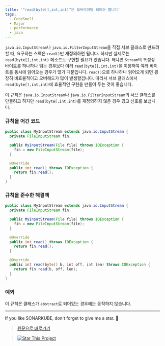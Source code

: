 ```yaml
---
title: '"read(byte[],int,int)"은 오버라이딩 되어야 합니다'
tags:
  - CodeSmell
  - Major
  - performance
  - java
---
```


`java.io.InputStream`나 `java.io.FilterInputStream`을 직접 서브 클래스로 만드려 할 때, 요구하는 스펙은 `read()`만 재정의하면 됩니다.
하지만 실제로는 `read(byte[],int,int)` 메소드도 구현할 필요가 있습니다.
왜냐면 `Stream`의 특성상 바이트를 하나하나 읽는 경우보다 여러 `read(byte[],int,int)`을 이용하여 여러 바이트를 동시에 읽어오는 경우가 많기 때문입니다.
`read()`으로 하나하나 읽어오게 되면 굉장히 비효율적이고 오버헤드가 많이 발생할겁니다.
따라서 서브 클래스에서 `read(byte[],int,int)`에 효율적인 구현을 만들어 두는 것이 좋습니다.

이 규칙은 `java.io.InputStream`나 `java.io.FilterInputStream`의 서브 클래스를 만들려고 하지만 `read(byte[,int,int)`를 재정의하지 않은 경우 경고 신호를 보냅니다.

### 규칙을 어긴 코드

```java
public class MyInputStream extends java.io.InputStream {
  private FileInputStream fin;

  public MyInputStream(File file) throws IOException {
    fin = new FileInputStream(file);
  }

  @Override
  public int read() throws IOException {
    return fin.read();
  }
}
```

### 규칙을 준수한 해결책

```java
public class MyInputStream extends java.io.InputStream {
  private FileInputStream fin;

  public MyInputStream(File file) throws IOException {
    fin = new FileInputStream(file);
  }

  @Override
  public int read() throws IOException {
    return fin.read();
  }

  @Override
  public int read(byte[] b, int off, int len) throws IOException {
    return fin.read(b, off, len);
  }
}
```

### 예외

이 규칙은 클래스가 `abstract`로 되어있는 경우에는 동작하지 않습니다.

---

If you like SONARKUBE, don't forget to give me a star. :star2:

> [원문으로 바로가기](https://rules.sonarsource.com/java/RSPEC-4929)

> [![Star This Project](https://img.shields.io/github/stars/kantabile/sonarkube.svg?label=Stars&style=social)](https://github.com/kantabile/sonarkube)
